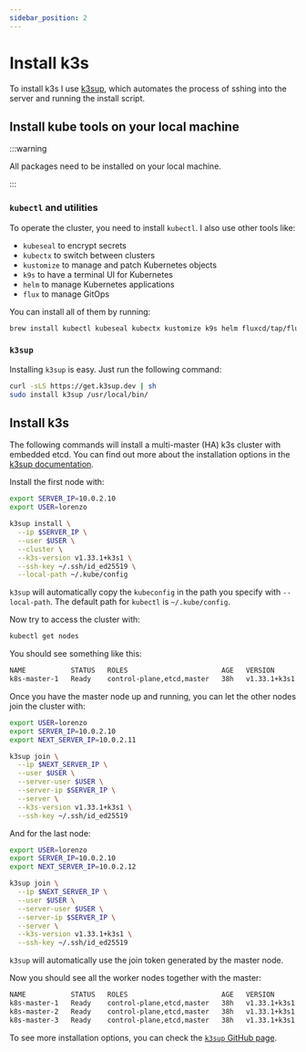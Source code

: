 ```yaml
---
sidebar_position: 2
---
```


# Install k3s

To install k3s I use [k3sup](https://github.com/alexellis/k3sup), which automates the process of sshing into the server and running the install script.

## Install kube tools on your local machine

:::warning

All packages need to be installed on your local machine.

:::

### `kubectl` and utilities

To operate the cluster, you need to install `kubectl`. I also use other tools like:

- `kubeseal` to encrypt secrets
- `kubectx` to switch between clusters
- `kustomize` to manage and patch Kubernetes objects
- `k9s` to have a terminal UI for Kubernetes
- `helm` to manage Kubernetes applications
- `flux` to manage GitOps

You can install all of them by running:

```bash
brew install kubectl kubeseal kubectx kustomize k9s helm fluxcd/tap/flux
```

### `k3sup`

Installing `k3sup` is easy. Just run the following command:

```bash
curl -sLS https://get.k3sup.dev | sh
sudo install k3sup /usr/local/bin/
```

## Install k3s

The following commands will install a multi-master (HA) k3s cluster with embedded etcd. You can find out more about the installation options in the [k3sup documentation](https://github.com/alexellis/k3sup#create-a-multi-master-ha-setup-with-embedded-etcd).

Install the first node with:

```bash
export SERVER_IP=10.0.2.10
export USER=lorenzo

k3sup install \
  --ip $SERVER_IP \
  --user $USER \
  --cluster \
  --k3s-version v1.33.1+k3s1 \
  --ssh-key ~/.ssh/id_ed25519 \
  --local-path ~/.kube/config
```

`k3sup` will automatically copy the `kubeconfig` in the path you specify with `--local-path`. The default path for `kubectl` is `~/.kube/config`.

Now try to access the cluster with:

```bash
kubectl get nodes
```

You should see something like this:

```bash
NAME           STATUS   ROLES                       AGE   VERSION
k8s-master-1   Ready    control-plane,etcd,master   38h   v1.33.1+k3s1
```

Once you have the master node up and running, you can let the other nodes join the cluster with:

```bash
export USER=lorenzo
export SERVER_IP=10.0.2.10
export NEXT_SERVER_IP=10.0.2.11

k3sup join \
  --ip $NEXT_SERVER_IP \
  --user $USER \
  --server-user $USER \
  --server-ip $SERVER_IP \
  --server \
  --k3s-version v1.33.1+k3s1 \
  --ssh-key ~/.ssh/id_ed25519
```

And for the last node:

```bash
export USER=lorenzo
export SERVER_IP=10.0.2.10
export NEXT_SERVER_IP=10.0.2.12

k3sup join \
  --ip $NEXT_SERVER_IP \
  --user $USER \
  --server-user $USER \
  --server-ip $SERVER_IP \
  --server \
  --k3s-version v1.33.1+k3s1 \
  --ssh-key ~/.ssh/id_ed25519
```

`k3sup` will automatically use the join token generated by the master node.

Now you should see all the worker nodes together with the master:

```bash
NAME           STATUS   ROLES                       AGE   VERSION
k8s-master-1   Ready    control-plane,etcd,master   38h   v1.33.1+k3s1
k8s-master-2   Ready    control-plane,etcd,master   38h   v1.33.1+k3s1
k8s-master-3   Ready    control-plane,etcd,master   38h   v1.33.1+k3s1
```

To see more installation options, you can check the [`k3sup` GitHub page](https://github.com/alexellis/k3sup#-setup-a-kubernetes-server-with-k3sup).
